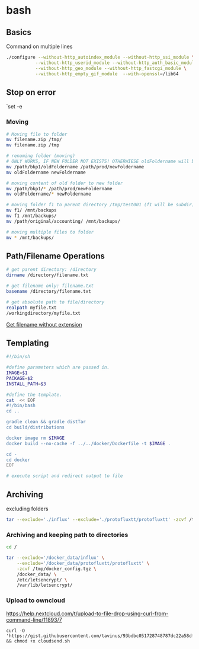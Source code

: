 # bash

## Basics
Command on multiple lines
```bash
./configure --without-http_autoindex_module --without-http_ssi_module \
           --without-http_userid_module --without-http_auth_basic_module \
           --without-http_geo_module --without-http_fastcgi_module \
           --without-http_empty_gif_module  --with-openssl=/lib64
```

## Stop on error
`set -e

### Moving

```bash
# Moving file to folder
mv filename.zip /tmp/
mv filename.zip /tmp

# renaming folder (moving)
# ONLY WORKS, IF NEW FOLDER NOT EXISTS! OTHERWIESE oldFoldername will be a subdir of newFoldername
mv /path/bkp1/oldFoldername /path/prod/newFoldername
mv oldFoldername newFoldername

# moving content of old folder to new folder
mv /path/bkp1/* /path/prod/newFoldername
mv oldFoldername/* newFoldername

# moving folder f1 to parent directory /tmp/test001 (f1 will be subdir)
mv f1/ /mnt/backups
mv f1 /mnt/backups/
mv /path/original/accounting/ /mnt/backups/

# moving multiple files to folder
mv * /mnt/backups/
```

## Path/Filename Operations
```bash
# get parent directory: /directory
dirname /directory/filename.txt

# get filename only: filename.txt
basename /directory/filename.txt

# get absolute path to file/directory
realpath myfile.txt
/workingdirectory/myfile.txt
```

[Get filename without extension](https://stackoverflow.com/a/965072/2248405)

## Templating
```bash
#!/bin/sh

#define parameters which are passed in.
IMAGE=$1
PACKAGE=$2
INSTALL_PATH=$3

#define the template.
cat  << EOF
#!/bin/bash
cd ..

gradle clean && gradle distTar
cd build/distributions

docker image rm $IMAGE
docker build --no-cache -f ../../docker/Dockerfile -t $IMAGE .

cd -
cd docker
EOF

# execute script and redirect output to file
```



## Archiving

excluding folders

```bash
tar --exclude='./influx' --exclude='./protofluxtt/protofluxtt' -zcvf /tmp/docker_config.tgz .
```



### Archiving and keeping path to directories

```bash
cd /

tar --exclude='/docker_data/influx' \
	--exclude='/docker_data/protofluxtt/protofluxtt' \
	-zcvf /tmp/docker_config.tgz \
	/docker_data/ \
	/etc/letsencrypt/ \
	/var/lib/letsencrypt/
```

### Upload to owncloud
https://help.nextcloud.com/t/upload-to-file-drop-using-curl-from-command-line/11893/7

	curl -O 'https://gist.githubusercontent.com/tavinus/93bdbc051728748787dc22a58dfe58d8/raw/cloudsend.sh' && chmod +x cloudsend.sh
